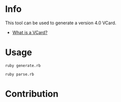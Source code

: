 # Info

This tool can be used to generate a version 4.0 VCard.

- [What is a VCard?](https://en.wikipedia.org/wiki/VCard#vCard_4.0)

# Usage

    ruby generate.rb
    
    ruby parse.rb

# Contribution
